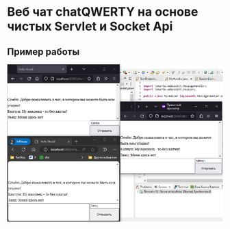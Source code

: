 # Веб чат chatQWERTY на основе чиcтых Servlet и Socket Api 
## Пример работы
![Screenshot](Dialog.png)